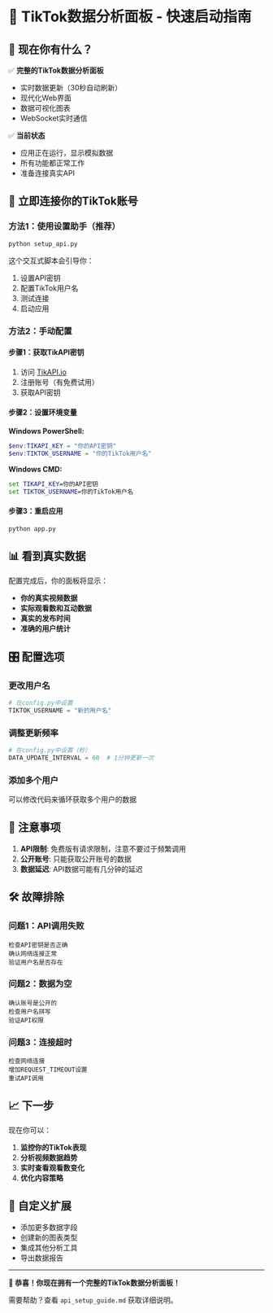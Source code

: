 # 🚀 TikTok数据分析面板 - 快速启动指南

## 🎯 现在你有什么？

✅ **完整的TikTok数据分析面板**
- 实时数据更新（30秒自动刷新）
- 现代化Web界面
- 数据可视化图表
- WebSocket实时通信

✅ **当前状态**
- 应用正在运行，显示模拟数据
- 所有功能都正常工作
- 准备连接真实API

## 🔗 立即连接你的TikTok账号

### 方法1：使用设置助手（推荐）

```bash
python setup_api.py
```

这个交互式脚本会引导你：
1. 设置API密钥
2. 配置TikTok用户名
3. 测试连接
4. 启动应用

### 方法2：手动配置

#### 步骤1：获取TikAPI密钥
1. 访问 [TikAPI.io](https://tikapi.io/)
2. 注册账号（有免费试用）
3. 获取API密钥

#### 步骤2：设置环境变量

**Windows PowerShell:**
```powershell
$env:TIKAPI_KEY = "你的API密钥"
$env:TIKTOK_USERNAME = "你的TikTok用户名"
```

**Windows CMD:**
```cmd
set TIKAPI_KEY=你的API密钥
set TIKTOK_USERNAME=你的TikTok用户名
```

#### 步骤3：重启应用
```bash
python app.py
```

## 📊 看到真实数据

配置完成后，你的面板将显示：

- **你的真实视频数据**
- **实际观看数和互动数据**
- **真实的发布时间**
- **准确的用户统计**

## 🎛️ 配置选项

### 更改用户名
```python
# 在config.py中设置
TIKTOK_USERNAME = "新的用户名"
```

### 调整更新频率
```python
# 在config.py中设置（秒）
DATA_UPDATE_INTERVAL = 60  # 1分钟更新一次
```

### 添加多个用户
可以修改代码来循环获取多个用户的数据

## 🚨 注意事项

1. **API限制**: 免费版有请求限制，注意不要过于频繁调用
2. **公开账号**: 只能获取公开账号的数据
3. **数据延迟**: API数据可能有几分钟的延迟

## 🛠️ 故障排除

### 问题1：API调用失败
```
检查API密钥是否正确
确认网络连接正常
验证用户名是否存在
```

### 问题2：数据为空
```
确认账号是公开的
检查用户名拼写
验证API权限
```

### 问题3：连接超时
```
检查网络连接
增加REQUEST_TIMEOUT设置
重试API调用
```

## 📈 下一步

现在你可以：

1. **监控你的TikTok表现**
2. **分析视频数据趋势**
3. **实时查看观看数变化**
4. **优化内容策略**

## 🔧 自定义扩展

- 添加更多数据字段
- 创建新的图表类型
- 集成其他分析工具
- 导出数据报告

---

**🎉 恭喜！你现在拥有一个完整的TikTok数据分析面板！**

需要帮助？查看 `api_setup_guide.md` 获取详细说明。 